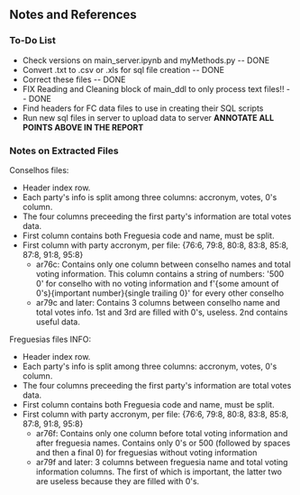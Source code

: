 ## Notes and References

### To-Do List
- Check versions on main_server.ipynb and myMethods.py -- DONE
- Convert .txt to .csv or .xls for sql file creation -- DONE
- Correct these files -- DONE
- FIX Reading and Cleaning block of main_ddl to only process text files!! -- DONE
- Find headers for FC data files to use in creating their SQL scripts
- Run new sql files in server to upload data to server
**ANNOTATE ALL POINTS ABOVE IN THE REPORT**

### Notes on Extracted Files
Conselhos files:
- Header index row.
- Each party's info is split among three columns: accronym, votes, 0's column.
- The four columns preceeding the first party's information are total votes data.
- First column contains both Freguesia code and name, must be split.
- First column with party accronym, per file: {76:6, 79:8, 80:8, 83:8, 85:8, 87:8, 91:8, 95:8}
  - ar76c: Contains only one column between conselho names and total voting information. This column contains a string of numbers: '500       0' for conselho with no voting information and f'{some amount of 0's}{important number}{single trailing 0}' for every other conselho
  - ar79c and later: Contains 3 columns between conselho name and total votes info. 1st and 3rd are filled with 0's, useless. 2nd contains useful data.

Freguesias files INFO:
- Header index row.
- Each party's info is split among three columns: accronym, votes, 0's column.
- The four columns preceeding the first party's information are total votes data.
- First column contains both Freguesia code and name, must be split.
- First column with party accronym, per file: {76:6, 79:8, 80:8, 83:8, 85:8, 87:8, 91:8, 95:8}
  - ar76f: Contains only one column before total voting information and after freguesia names. Contains only 0's or 500 (followed by spaces and then a final 0) for freguesias without voting information 
  - ar79f and later: 3 columns between freguesia name and total voting information columns. The first of which is important, the latter two are useless because they are filled with 0's.